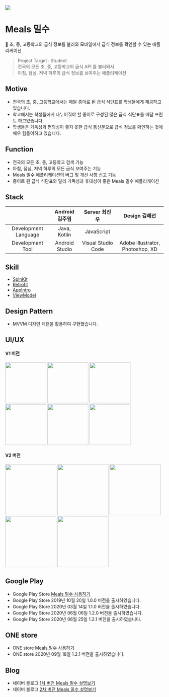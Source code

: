 <img src="https://user-images.githubusercontent.com/49600974/104806227-58130400-5819-11eb-84a7-377aff02be4e.png"></img>

# Meals 밀수
🍱 초, 중, 고등학교의 급식 정보를 불러와 모바일에서 급식 정보를 확인할 수 있는 애플리케이션

> Project Target : Student <br/>
> 전국의 모든 초, 중, 고등학교의 급식 API 를 불러와서 <br/>
> 아침, 점심, 저녁 하루의 급식 정보를 보여주는 애플리케이션

## Motive
- 전국의 초, 중, 고등학교에서는 매달 종이로 된 급식 식단표를 학생들에게 제공하고 있습니다.
- 학교에서는 학생들에게 나누어줘야 할 종이로 구성된 많은 급식 식단표를 매달 프린트 하고있습니다.
- 학생들은 가독성과 편의성이 좋지 못한 급식 통신문으로 급식 정보를 확인하는 것에 매우 힘들어하고 있습니다.

## Function
- 전국의 모든 초, 중, 고등학교 검색 기능
- 아침, 점심, 저녁 하루의 모든 급식 보여주는 기능
- Meals 밀수 애플리케이션의 버그 및 개선 사항 신고 기능
- 종이로 된 급식 식단표와 달리 가독성과 휴대성이 좋은 Meals 밀수 애플리케이션

## Stack
|                      | Android 김주엽     | Server 최진우         | Design 김혜선                       |
|:--------------------:|:---------------:|:------------------:|:--------------------------------:|
| Development Language | Java, Kotlin | JavaScript        |                                  |
| Development Tool     | Android Studio  | Visual Studio Code | Adobe Illustrator, Photoshop, XD |

## Skill
- <a href="https://github.com/ybq/Android-SpinKit">SpinKit</a>
- <a href="https://github.com/square/retrofit">Retrofit</a>
- <a href="https://github.com/AppIntro/AppIntro">AppIntro</a>
- <a href="https://developer.android.com/jetpack/androidx/releases/lifecycle">ViewModel</a>

## Design Pattern
- MVVM 디자인 패턴을 활용하여 구현했습니다.

## UI/UX
#### V1 버전
<div>
<img width="130" src="https://user-images.githubusercontent.com/49600974/67153406-8ad30180-f323-11e9-8b86-cefb4cf17d15.png"></img>
<img width="130" src="https://user-images.githubusercontent.com/49600974/67153407-8ad30180-f323-11e9-97ba-86020c40c5bb.png"></img>
<img width="130" src="https://user-images.githubusercontent.com/49600974/67153408-8ad30180-f323-11e9-883f-186d2e250149.png"></img>
<img width="130" src="https://user-images.githubusercontent.com/49600974/67153409-8ad30180-f323-11e9-9fe1-c9d40abb51c3.png"></img>
<img width="130" src="https://user-images.githubusercontent.com/49600974/67153410-8b6b9800-f323-11e9-8114-8b8dc4c5b1e2.png"></img>
<img width="130" src="https://user-images.githubusercontent.com/49600974/67153411-8b6b9800-f323-11e9-9311-0c286e5bb3c8.png"></img>
</div>

#### V2 버전
<div>
<img width="162" src="https://user-images.githubusercontent.com/49600974/76450754-a8f3e800-6411-11ea-9703-6aaea7c6feec.png"></img>
<img width="162" src="https://user-images.githubusercontent.com/49600974/76450743-a42f3400-6411-11ea-9098-f47efdc6e053.png"></img>
<img width="162" src="https://user-images.githubusercontent.com/49600974/85990916-a9020d00-ba2d-11ea-9ca2-721924cffd75.png"></img>
<img width="162" src="https://user-images.githubusercontent.com/49600974/76675873-76a8dd00-6601-11ea-829e-2ff6aa9c08d2.png"></img>
<img width="162" src="https://user-images.githubusercontent.com/49600974/76675875-7f99ae80-6601-11ea-8e28-7be7ae057d0c.png">
</div> 

## Google Play
  - Google Play Store <a href ="https://play.google.com/store/apps/details?id=org.techtown.project5" target ="_blank" title ="Meals 밀수 사용하기">Meals 밀수 사용하기</a>
  - Google Play Store 2019년 10월 20일 1.0.0 버전을 출시하였습니다.
  - Google Play Store 2020년 03월 14일 1.1.0 버전을 출시하였습니다.
  - Google Play Store 2020년 06월 06일 1.2.0 버전을 출시하였습니다.
  - Google Play Store 2020년 06월 25일 1.2.1 버전을 출시하였습니다.

## ONE store
  - ONE store <a href ="https://m.onestore.co.kr/mobilepoc/apps/appsDetail.omp?prodId=0000751096" target ="_blank" title ="Meals 밀수 사용하기">Meals 밀수 사용하기</a>
  - ONE store 2020년 09월 18일 1.2.1 버전을 출시하였습니다.

## Blog
  - 네이버 블로그 <a href ="http://kjy13299.blog.me/221686185631" target ="_blank" title ="Meals 밀수 설명보기">1차 버전 Meals 밀수 설명보기 </a>
  - 네이버 블로그 <a href ="https://kjy13299.blog.me/221853839702" target ="_blank" title ="Meals 밀수 설명보기">2차 버전 Meals 밀수 설명보기 </a>
